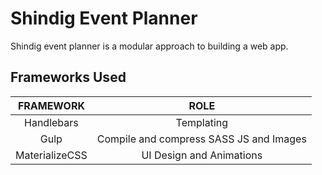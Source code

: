 # Shindig Event Planner

Shindig event planner is a modular approach to building a web app.

## Frameworks Used

  FRAMEWORK    |                  ROLE
:------------: | :-------------------------------------:
  Handlebars   |               Templating
     Gulp      | Compile and compress SASS JS and Images
MaterializeCSS |        UI Design and Animations
